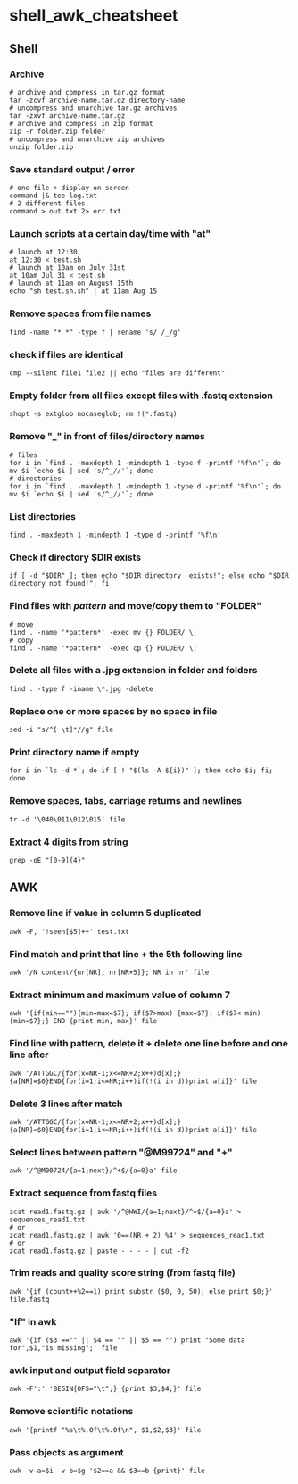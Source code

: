 # shell_awk_cheatsheet

## Shell

### Archive
```
# archive and compress in tar.gz format
tar -zcvf archive-name.tar.gz directory-name
# uncompress and unarchive tar.gz archives
tar -zxvf archive-name.tar.gz
# archive and compress in zip format
zip -r folder.zip folder
# uncompress and unarchive zip archives
unzip folder.zip
```

### Save standard output / error
```        
# one file + display on screen
command |& tee log.txt
# 2 different files
command > out.txt 2> err.txt
```

### Launch scripts at a certain day/time with "at"
```
# launch at 12:30
at 12:30 < test.sh
# launch at 10am on July 31st
at 10am Jul 31 < test.sh
# launch at 11am on August 15th
echo "sh test.sh.sh" | at 11am Aug 15
```

### 

### Remove spaces from file names
```
find -name "* *" -type f | rename 's/ /_/g'
```

### check if files are identical
```
cmp --silent file1 file2 || echo "files are different"
```

### Empty folder from all files except files with .fastq extension
```
shopt -s extglob nocaseglob; rm !(*.fastq)
```

### Remove "_" in front of files/directory names
```
# files
for i in `find . -maxdepth 1 -mindepth 1 -type f -printf '%f\n'`; do  mv $i `echo $i | sed 's/^_//'`; done
# directories
for i in `find . -maxdepth 1 -mindepth 1 -type d -printf '%f\n'`; do  mv $i `echo $i | sed 's/^_//'`; done
```

### List directories
```
find . -maxdepth 1 -mindepth 1 -type d -printf '%f\n'
```

### Check if directory $DIR exists
```
if [ -d "$DIR" ]; then echo "$DIR directory  exists!"; else echo "$DIR directory not found!"; fi
```
### Find files with *pattern* and move/copy them to "FOLDER"
```
# move
find . -name '*pattern*' -exec mv {} FOLDER/ \;
# copy
find . -name '*pattern*' -exec cp {} FOLDER/ \;
```

### Delete all files with a .jpg extension in folder and folders
```
find . -type f -iname \*.jpg -delete
```

### Replace one or more spaces by no space in file
```
sed -i "s/^[ \t]*//g" file
```

### Print directory name if empty
```
for i in `ls -d *`; do if [ ! "$(ls -A ${i})" ]; then echo $i; fi; done
```

### Remove spaces, tabs, carriage returns and newlines
```
tr -d '\040\011\012\015' file
```

### Extract 4 digits from string
```
grep -oE "[0-9]{4}"
```




## AWK

### Remove line if value in column 5 duplicated
```
awk -F, '!seen[$5]++' test.txt
```

### Find match and print that line + the 5th following line
```
awk '/N content/{nr[NR]; nr[NR+5]}; NR in nr' file
```

### Extract minimum and maximum value of column 7
```
awk '{if(min==""){min=max=$7}; if($7>max) {max=$7}; if($7< min) {min=$7};} END {print min, max}' file
```

### Find line with pattern, delete it + delete one line before and one line after
```
awk '/ATTGGC/{for(x=NR-1;x<=NR+2;x++)d[x];}{a[NR]=$0}END{for(i=1;i<=NR;i++)if(!(i in d))print a[i]}' file
```

### Delete 3 lines after match
```
awk '/ATTGGC/{for(x=NR-1;x<=NR+2;x++)d[x];}{a[NR]=$0}END{for(i=1;i<=NR;i++)if(!(i in d))print a[i]}' file
```

### Select lines between pattern "@M99724" and "+"
```
awk '/^@M00724/{a=1;next}/^+$/{a=0}a' file
```

### Extract sequence from fastq files
```
zcat read1.fastq.gz | awk '/^@HWI/{a=1;next}/^+$/{a=0}a' > sequences_read1.txt
# or
zcat read1.fastq.gz | awk '0==(NR + 2) %4' > sequences_read1.txt
# or
zcat read1.fastq.gz | paste - - - - | cut -f2
```

### Trim reads and quality score string (from fastq file)
```
awk '{if (count++%2==1) print substr ($0, 0, 50); else print $0;}' file.fastq
```

### "If" in awk
```
awk '{if ($3 =="" || $4 == "" || $5 == "") print "Some data for",$1,"is missing";' file
```

### awk input and output field separator
```
awk -F':' 'BEGIN{OFS="\t";} {print $3,$4;}' file
```

### Remove scientific notations
```
awk '{printf "%s\t%.0f\t%.0f\n", $1,$2,$3}' file
```

### Pass objects as argument
```
awk -v a=$i -v b=$g '$2==a && $3==b {print}' file
```




